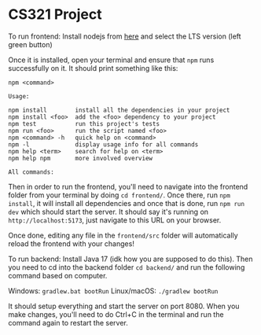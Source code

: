 # CS321 Project

To run frontend:
Install nodejs from [here](https://nodejs.org) and select the LTS version (left green button)

Once it is installed, open your terminal and ensure that `npm` runs successfully on it.
It should print something like this:
```
npm <command>

Usage:

npm install        install all the dependencies in your project
npm install <foo>  add the <foo> dependency to your project
npm test           run this project's tests
npm run <foo>      run the script named <foo>
npm <command> -h   quick help on <command>
npm -l             display usage info for all commands
npm help <term>    search for help on <term>
npm help npm       more involved overview

All commands:
```

Then in order to run the frontend, you'll need to navigate into the frontend folder from your terminal by doing `cd frontend/`.
Once there, run `npm install`, it will install all dependencies and once that is done, run `npm run dev` which should start the server.
It should say it's running on `http://localhost:5173`, just navigate to this URL on your browser.

Once done, editing any file in the `frontend/src` folder will automatically reload the frontend with your changes!

To run backend:
Install Java 17 (idk how you are supposed to do this).
Then you need to cd into the backend folder `cd backend/` and run the following command based on computer.

Windows: `gradlew.bat bootRun`
Linux/macOS: `./gradlew bootRun`

It should setup everything and start the server on port 8080.
When you make changes, you'll need to do Ctrl+C in the terminal and run the command again to restart the server.
